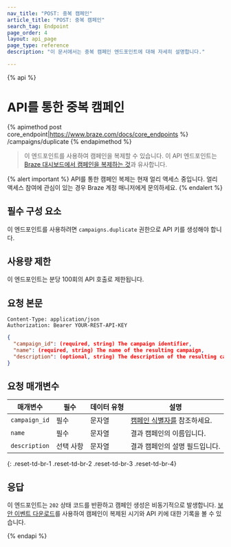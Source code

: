 ```yaml
---
nav_title: "POST: 중복 캠페인"
article_title: "POST: 중복 캠페인"
search_tag: Endpoint
page_order: 4
layout: api_page
page_type: reference
description: "이 문서에서는 중복 캠페인 엔드포인트에 대해 자세히 설명합니다."

---
```

{% api %}
# API를 통한 중복 캠페인
{% apimethod post core_endpoint|https://www.braze.com/docs/core_endpoints %}
/campaigns/duplicate
{% endapimethod %}

> 이 엔드포인트를 사용하여 캠페인을 복제할 수 있습니다. 이 API 엔드포인트는 [Braze 대시보드에서 캠페인을 복제하는 것][1]과 유사합니다.

{% alert important %}
API를 통한 캠페인 복제는 현재 얼리 액세스 중입니다. 얼리 액세스 참여에 관심이 있는 경우 Braze 계정 매니저에게 문의하세요.
{% endalert %}

## 필수 구성 요소

이 엔드포인트를 사용하려면 `campaigns.duplicate` 권한으로 API 키를 생성해야 합니다.

## 사용량 제한

이 엔드포인트는 분당 100회의 API 호출로 제한됩니다.

## 요청 본문

```
Content-Type: application/json
Authorization: Bearer YOUR-REST-API-KEY
```

```json
{
  "campaign_id": (required, string) The campaign identifier,
  "name": (required, string) The name of the resulting campaign,
  "description": (optional, string) The description of the resulting campaign,
}
```

## 요청 매개변수

| 매개변수 | 필수 | 데이터 유형 | 설명 |
| --------- | ---------| --------- | ----------- |
|`campaign_id`| 필수 | 문자열 | [캠페인 식별자를]({{site.baseurl}}/api/identifier_types/) 참조하세요. |
|`name`| 필수 | 문자열 | 결과 캠페인의 이름입니다. |
|`description`| 선택 사항 | 문자열 | 결과 캠페인의 설명 필드입니다. |
{: .reset-td-br-1 .reset-td-br-2 .reset-td-br-3  .reset-td-br-4}


## 응답

이 엔드포인트는 `202` 상태 코드를 반환하고 캠페인 생성은 비동기적으로 발생합니다. [보안 이벤트 다운로드][2]를 사용하여 캠페인이 복제된 시기와 API 키에 대한 기록을 볼 수 있습니다.



[1]: {{site.baseurl}}/user_guide/engagement_tools/campaigns/managing_campaigns/duplicating_segments_and_campaigns#duplicating-segments-campaigns-and-canvases
[2]: {{site.baseurl}}/user_guide/administrative/app_settings/company_settings/security_settings/?redirected=true#security-event-download

{% endapi %}
